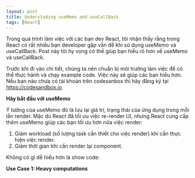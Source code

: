 ```yaml
---
layout: post
title: Understading useMemo and useCallBack
tags: [React]
---
```

Trong quá trình làm việc với các bạn dev React, tôi nhận thấy rằng trong React có rất nhiều bạn developer gặp vấn đề khi sử dụng useMemo và useCallBack. Post này tôi hy vọng có thể giúp bạn hiểu rõ hơn về useMemo và useCallBack.

Trước khi đi vào chi tiết, chúng ta nên chuẩn bị môi trường làm việc để có thể thực hành và chạy example code. Việc này sẽ giúp các bạn hiểu hơn. Nếu bạn nào chưa có tài khoản trên codesanbox thì hãy đăng ký tại https://codesandbox.io

**Hãy bắt đầu với useMemo**

Ý tưởng của useMemo đó là lưu lại giá trị, trạng thái của ứng dụng trong mỗi lần render. Mặc dù React đã tối ưu việc re-render UI, nhưng React cung cấp thêm useMemo giúp các bạn tối ưu hơn nữa việc render:
 1. Giảm workload (số lượng task cần thiết cho việc render) khi cần thực hiện việc render.
 2. Giảm thời gian khi cần render lại component.

 Không có gì dễ hiểu hơn là show code: 
 
 **Use Case 1: Heavy computations**


